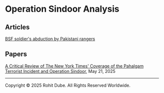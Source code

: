 # Operation Sindoor Analysis

## Articles
[BSF soldier's abduction by Pakistani rangers](bsf-jawan.md)

## Papers
[A Critical Review of The New York Times' Coverage of the Pahalgam Terrorist Incident and Operation Sindoor](https://www.researchgate.net/publication/391857656), May 21, 2025

---
Copyright © 2025 Rohit Dube. All Rights Reserved Worldwide.
